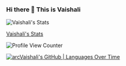 ### Hi there 👋 This is Vaishali

![Vaishali's Stats](https://github-readme-stats.vercel.app/api?username=arcVaishali&show_icons=true)

[Vaishali's Stats](https://github-readme-stats.vercel.app/api/top-langs/?username=arcVaishali&theme=blue-green)

![Profile View Counter](https://komarev.com/ghpvc/?username=Your_GitHub_Username)


[![arcVaishali's GitHub | Languages Over Time](https://stats.quine.sh/arcVaishali/languages-over-time?theme=light)](https://quine.sh)

<!--
**arcVaishali/arcVaishali** is a ✨ _special_ ✨ repository because its `README.md` (this file) appears on your GitHub profile.

Here are some ideas to get you started:

- 🔭 I’m currently working on ...
- 🌱 I’m currently learning ...
- 👯 I’m looking to collaborate on ...
- 🤔 I’m looking for help with ...
- 💬 Ask me about ...
- 📫 How to reach me: ...
- 😄 Pronouns: ...
- ⚡ Fun fact: ...
-->
